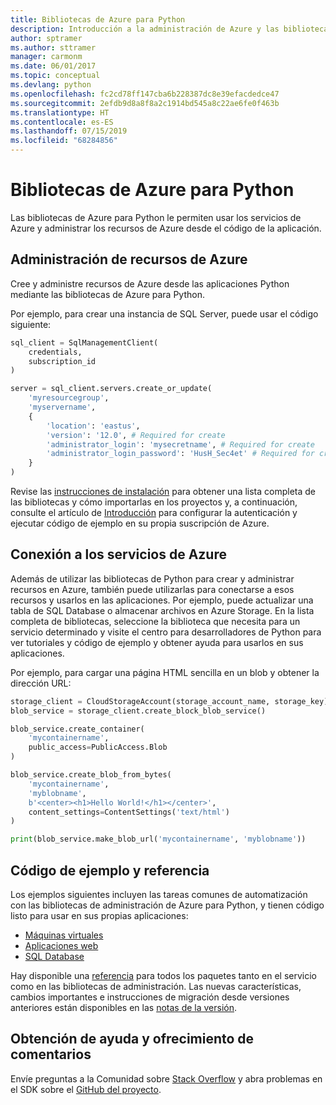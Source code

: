 ```yaml
---
title: Bibliotecas de Azure para Python
description: Introducción a la administración de Azure y las bibliotecas de servicios para Python
author: sptramer
ms.author: sttramer
manager: carmonm
ms.date: 06/01/2017
ms.topic: conceptual
ms.devlang: python
ms.openlocfilehash: fc2cd78ff147cba6b228387dc8e39efacdedce47
ms.sourcegitcommit: 2efdb9d8a8f8a2c1914bd545a8c22ae6fe0f463b
ms.translationtype: HT
ms.contentlocale: es-ES
ms.lasthandoff: 07/15/2019
ms.locfileid: "68284856"
---
```

# <a name="azure-libraries-for-python"></a>Bibliotecas de Azure para Python

Las bibliotecas de Azure para Python le permiten usar los servicios de Azure y administrar los recursos de Azure desde el código de la aplicación. 

## <a name="manage-azure-resources"></a>Administración de recursos de Azure

Cree y administre recursos de Azure desde las aplicaciones Python mediante las bibliotecas de Azure para Python.

Por ejemplo, para crear una instancia de SQL Server, puede usar el código siguiente:

```python
sql_client = SqlManagementClient(
    credentials,
    subscription_id
)

server = sql_client.servers.create_or_update(
    'myresourcegroup',
    'myservername',
    {
        'location': 'eastus',
        'version': '12.0', # Required for create
        'administrator_login': 'mysecretname', # Required for create
        'administrator_login_password': 'HusH_Sec4et' # Required for create
    }
)
```

Revise las [instrucciones de instalación](python-sdk-azure-install.md) para obtener una lista completa de las bibliotecas y cómo importarlas en los proyectos y, a continuación, consulte el artículo de [Introducción](python-sdk-azure-get-started.yml) para configurar la autenticación y ejecutar código de ejemplo en su propia suscripción de Azure.

## <a name="connect-to-azure-services"></a>Conexión a los servicios de Azure

Además de utilizar las bibliotecas de Python para crear y administrar recursos en Azure, también puede utilizarlas para conectarse a esos recursos y usarlos en las aplicaciones. Por ejemplo, puede actualizar una tabla de SQL Database o almacenar archivos en Azure Storage. En la lista completa de bibliotecas, seleccione la biblioteca que necesita para un servicio determinado y visite el centro para desarrolladores de Python para ver tutoriales y código de ejemplo y obtener ayuda para usarlos en sus aplicaciones.

Por ejemplo, para cargar una página HTML sencilla en un blob y obtener la dirección URL:

```python
storage_client = CloudStorageAccount(storage_account_name, storage_key)
blob_service = storage_client.create_block_blob_service()

blob_service.create_container(
    'mycontainername',
    public_access=PublicAccess.Blob
)

blob_service.create_blob_from_bytes(
    'mycontainername',
    'myblobname',
    b'<center><h1>Hello World!</h1></center>',
    content_settings=ContentSettings('text/html')
)

print(blob_service.make_blob_url('mycontainername', 'myblobname'))
```

## <a name="sample-code-and-reference"></a>Código de ejemplo y referencia
Los ejemplos siguientes incluyen las tareas comunes de automatización con las bibliotecas de administración de Azure para Python, y tienen código listo para usar en sus propias aplicaciones:
- [Máquinas virtuales](python-sdk-azure-virtual-machine-samples.md)
- [Aplicaciones web](python-sdk-azure-web-apps-samples.md)
- [SQL Database](python-sdk-azure-sql-database-samples.md)

Hay disponible una [referencia](/python/api/overview/azure) para todos los paquetes tanto en el servicio como en las bibliotecas de administración. Las nuevas características, cambios importantes e instrucciones de migración desde versiones anteriores están disponibles en las [notas de la versión](python-sdk-azure-release-notes.md). 

## <a name="get-help-and-give-feedback"></a>Obtención de ayuda y ofrecimiento de comentarios

Envíe preguntas a la Comunidad sobre [Stack Overflow](https://stackoverflow.com/questions/tagged/azure-sdk-python) y abra problemas en el SDK sobre el [GitHub del proyecto](https://github.com/Azure/azure-sdk-for-python).
